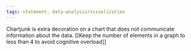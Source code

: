 ```yaml
---
tags: statement, data-analysis/visualization
---
```

Chartjunk is extra decoration on a chart that does not communicate information about the data. [[Keep the number of elements in a graph to less than 4 to avoid cognitive overload]]
